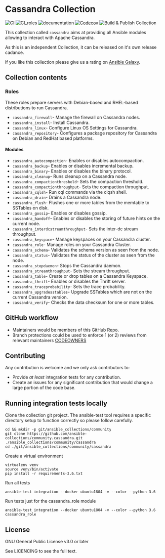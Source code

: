 # Cassandra Collection
![CI](https://github.com/ansible-collections/community.cassandra/workflows/CI/badge.svg)
![CI_roles](https://github.com/ansible-collections/community.cassandra/workflows/CI_roles/badge.svg)
![documentation](https://github.com/ansible-collections/community.cassandra/workflows/documentation/badge.svg)
[![Codecov](https://img.shields.io/codecov/c/github/ansible-collections/community.cassandra)](https://codecov.io/gh/ansible-collections/community.cassandra)
![Build & Publish Collection](https://github.com/ansible-collections/community.cassandra/workflows/Build%20&%20Publish%20Collection/badge.svg)

This collection called `cassandra` aims at providing all Ansible modules allowing to interact with Apache Cassandra.

As this is an independent Collection, it can be released on it's own release cadance.

If you like this collection please give us a rating on [Ansible Galaxy](https://galaxy.ansible.com/community/cassandra).

## Collection contents

### Roles

These roles prepare servers with Debian-based and RHEL-based distributions to run Cassandra.

- `cassandra_firewall`- Manage the firewall on Cassandra nodes.
- `cassandra_install`- Install Cassandra.
- `cassandra_linux`- Configure Linux OS Settings for Cassandra.
- `cassandra_repository`- Configures a package repository for Cassandra on Debian and RedHat based platforms.

#### Modules

- `cassandra_autocompaction`- Enables or disables autocompaction.
- `cassandra_backup`- Enables or disables incremental backup.
- `cassandra_binary`- Enables or disables the binary protocol.
- `cassandra_cleanup`- Runs cleanup on a Cassandra node.
- `cassandra_compactionthreshold`- Sets the compaction threshold.
- `cassandra_compactionthroughput`- Sets the compaction throughput.
- `cassandra_cqlsh`- Run cql commands via the clqsh shell.
- `cassandra_drain`- Drains a Cassandra node.
- `cassandra_flush`- Flushes one or more tables from the memtable to SSTables on disk.
- `cassandra_gossip`- Enables or disables gossip.
- `cassandra_handoff`- Enables or disables the storing of future hints on the current node.
- `cassandra_interdcstreamthroughput`- Sets the inter-dc stream throughput.
- `cassandra_keyspace`- Manage keyspaces on your Cassandra cluster.
- `cassandra_role`- Manage roles on your Cassandra Cluster.
- `cassandra_schema`- Validates the schema version as seen from the node.
- `cassandra_status`- Validates the status of the cluster as seen from the node.
- `cassandra_stopdaemon`- Stops the Cassandra daemon.
- `cassandra_streamthroughput`- Sets the stream throughput.
- `cassandra_table`- Create or drop tables on a Cassandra Keyspace.
- `cassandra_thrift`- Enables or disables the Thrift server.
- `cassandra_traceprobability`- Sets the trace probability.
- `cassandra_upgradesstables`- Upgrade SSTables which are not on the current Cassandra version.
- `cassandra_verify`- Checks the data checksum for one or more tables.

## GitHub workflow

* Maintainers would be members of this GitHub Repo.
* Branch protections could be used to enforce 1 (or 2) reviews from relevant maintainers [CODEOWNERS](.github/CODEOWNERS)

## Contributing

Any contribution is welcome and we only ask contributors to:
* Provide *at least* integration tests for any contribution.
* Create an issues for any significant contribution that would change a large portion of the code base.

## Running integration tests locally

Clone the collection git project. The ansible-test tool requires a specific directory setup to function correctly so please follow carefully.

```
cd && mkdir -p git/ansible_collections/community
git clone https://github.com/ansible-collections/community.cassandra.git ./ansible_collections/community/cassandra
cd ./git/ansible_collections/community/cassandra
```

Create a virtual environment

```
virtualenv venv
source venv/bin/activate
pip install -r requirements-3.6.txt
```

Run all tests

```
ansible-test integration --docker ubuntu1804 -v --color --python 3.6
```

Run tests just for the cassandra_role module

```
ansible-test integration --docker ubuntu1804 -v --color --python 3.6 cassandra_role
```


## License

GNU General Public License v3.0 or later

See LICENCING to see the full text.
